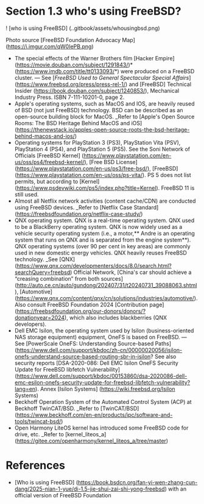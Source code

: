 # Section 1.3 who's using FreeBSD?

! [who is using FreeBSD] (..gitbook/assets/whousingbsd.png)

Photo source [FreeBSD Foundation Advocacy Map] (https://i.imgur.com/qW0IePB.png)

- The special effects of the Warner Brothers film [Hacker Empire] (https://movie.douban.com/subject/1291843/)* (https://www.imdb.com/title/tt0133093/*) were produced on a FreeBSD cluster. — See [*FreeBSD Used to General Spectacular Special Affairs*] (https://www.freebsd.org/press/press-rel-1/) and [FreeBSD] Technical Insider (https://book.douban.com/subject/1240853/), Mechanical Industry Press. ISBN 7-111-10201-0, page 2.
- Apple's operating systems, such as MacOS and IOS, are heavily reused of BSD (not just FreeBSD) technology. BSD can be described as an open-source building block for MacOS. _Refer to [Apple's Open Source Rooms: The BSD Heritage Behind MacOS and iOS] (https://thenewstack.io/apples-open-source-roots-the-bsd-heritage-behind-macos-and-ios/)
- Operating systems for PlayStation 3 (PS3), PlayStation Vita (PSV), PlayStation 4 (PS4), and PlayStation 5 (PS5). See the Soni Network of Officials [FreeBSD Kernel] (https://www.playstatation.com/en-us/oss/ps4/freebsd-kernel/), [Free BSD License] (https://www.playstatation.com/en-us/ps3/free-bsd/), [FreeBSD] (https://www.playstatation.com/en-us/oss/ps-vita/). PS 5 does not list permits, but according to [Kernel] (https://www.psdevwiki.com/ps5/index.php?title=Kernel). FreeBSD 11 is still used.
- Almost all Netflix network activities (content cache/CDN) are conducted using FreeBSD devices. _Refer to [Netflix Case Standard] (https://freebsdfoundation.org/netflix-case-study/)
- QNX operating system. QNX is a real-time operating system. QNX used to be a BlackBerry operating system. QNX is now widely used as a vehicle security operating system (i.e., a motor,** Andre is an operating system that runs on QNX and is separated from the engine system**). QNX operating systems (over 90 per cent in key areas) are commonly used in new domestic energy vehicles. QNX heavily reuses FreeBSD technology. _See [QNX] (https://www.qnx.com/developmenters/docs/8.0/search.html?searchQuery=freebsd) Official Network, [China's car should achieve a “creasing combination” from both sources] (http://auto.ce.cn/auto/gundong/202407/31/t20240731_39088063.shtml), [Automotive] (https://www.qnx.com/content/qnx/cn/solutions/industries/automotive/). Also consult FreeBSD Foundation 2024 [Contribution page] (https://freebsdfoundation.org/our-donors/donors/?donationyear=2024), which also includes blackberries (QNX developers).
- Dell EMC Isilon, the operating system used by Isilon (business-oriented NAS storage equipment) equipment, OneFS is based on FreeBSD. — See [PowerScale OneFS: Understanding Source-based Paths] (https://www.dell.com/support/kbdoc/zh-cn/00000020056/isilon-onefs-understand-source-based-routing-sbr-in-isilon? See also security reports [DSA-2020-086: Dell EMC Isilon OneFS Security Update for FreeBSD libfetch Vulnerability] (https://www.dell.com/support/kbdoc/00153860/dsa-2020086-dell-emc-esilon-onefs-security-update-for-freebsd-libfetch-vulnerability?lang=en). Annex [Isilon Systems] (https://wiki.freebsd.org/Isilon Systems)
- Beckhoff Operation System of the Automated Control System (ACP) at Beckhoff TwinCAT/BSD. _Refer to [TwinCAT/BSD] (https://www.beckhoff.com/en-en/products/ipc/software-and-tools/twincat-bsd/)
- Open Harmony LiteOS kernel has introduced some FreeBSD code for drive, etc. _Refer to [kernel_liteos_a] (https://gitee.com/openharmony/kernel_liteos_a/tree/master)

# References

- [Who is using FreeBSD] (https://book.bsdcn.org/fan-yi-wen-zhang-cun-dang/2025-nian-1-yue/di-1.5-jie-shui-zai-shi-yong-freebsd) with an official version of FreeBSD Foundation
